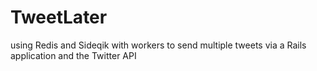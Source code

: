 TweetLater
==========

using Redis and Sideqik with workers to send multiple tweets via a Rails application and the Twitter API
